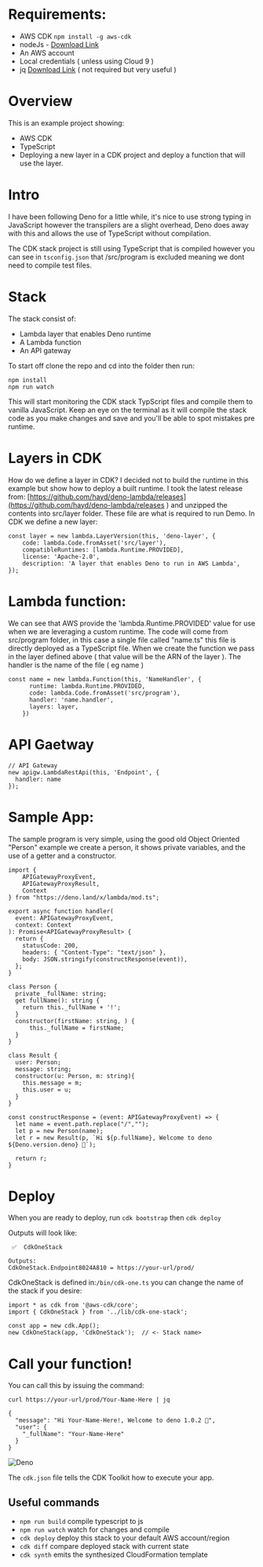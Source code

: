 # Requirements:
- AWS CDK
```npm install -g aws-cdk```
- nodeJs - [Download Link](https://nodejs.org/en/download/)
- An AWS account
- Local credentials ( unless using Cloud 9 )
- jq [Download Link](https://stedolan.github.io/jq/) ( not required but very useful )

# Overview

This is an example project showing:
- AWS CDK
- TypeScript
- Deploying a new layer in a CDK project and deploy a function that will use the layer.

# Intro
I have been following Deno for a little while, it's nice to use strong typing in JavaScript however the transpilers are a slight overhead, Deno does away with this and allows the use of TypeScript without compilation.

The CDK stack project is still using TypeScript that is compiled however you can see in ```tsconfig.json``` that /src/program is excluded meaning we dont need to compile test files.

# Stack
The stack consist of:
- Lambda layer that enables Deno runtime
- A Lambda function
- An API gateway

To start off clone the repo and cd into the folder then run:
```
npm install
npm run watch

```
This will start monitoring the CDK stack TypScript files and compile them to vanilla JavaScript.  Keep an eye on the terminal as it will compile the stack code as you make changes and save and you'll be able to spot mistakes pre runtime.

# Layers in CDK
How do we define a layer in CDK?  I decided not to build the runtime in this example but show how to deploy a built runtime.  I took the latest release from: 
[https://github.com/hayd/deno-lambda/releases](https://github.com/hayd/deno-lambda/releases
) and unzipped the contents into src/layer folder.  These file are what is required to run Demo.  In CDK we define a new layer:

```
const layer = new lambda.LayerVersion(this, 'deno-layer', {
    code: lambda.Code.fromAsset('src/layer'),
    compatibleRuntimes: [lambda.Runtime.PROVIDED],
    license: 'Apache-2.0',
    description: 'A layer that enables Deno to run in AWS Lambda',
});
```
# Lambda function:
We can see that AWS provide the 'lambda.Runtime.PROVIDED' value for use when we are leveraging a custom runtime.
The code will come from src/program folder, in this case a single file called "name.ts" this file is directly deployed as a TypeScript file.  When we create the function we pass in the layer defined above ( that value will be the ARN of the layer ).  The handler is the name of the file ( eg name )

```
const name = new lambda.Function(this, 'NameHandler', {
      runtime: lambda.Runtime.PROVIDED,
      code: lambda.Code.fromAsset('src/program'),
      handler: 'name.handler',
      layers: layer,
    })
```
# API Gaetway
```
// API Gateway 
new apigw.LambdaRestApi(this, 'Endpoint', {
  handler: name
});
```

# Sample App:
The sample program is very simple, using the good old Object Oriented "Person" example we create a  person, it shows private variables, and the use of a getter and a constructor.

```
import {
    APIGatewayProxyEvent,
    APIGatewayProxyResult,
    Context
} from "https://deno.land/x/lambda/mod.ts";

export async function handler(
  event: APIGatewayProxyEvent,
  context: Context
): Promise<APIGatewayProxyResult> {
  return {
    statusCode: 200,
    headers: { "Content-Type": "text/json" },
    body: JSON.stringify(constructResponse(event)),
  };
}

class Person {
  private _fullName: string;
  get fullName(): string {
    return this._fullName + '!';
  }
  constructor(firstName: string, ) {
      this._fullName = firstName;
  }
}

class Result {
  user: Person;
  message: string;
  constructor(u: Person, m: string){
    this.message = m;
    this.user = u;
  }
}

const constructResponse = (event: APIGatewayProxyEvent) => {
  let name = event.path.replace("/","");
  let p = new Person(name);
  let r = new Result(p, `Hi ${p.fullName}, Welcome to deno ${Deno.version.deno} 🦕`);

  return r;
}
```
# Deploy
When you are ready to deploy, run ```cdk bootstrap``` then ```cdk deploy```

Outputs will look like:
```
 ✅  CdkOneStack

Outputs:
CdkOneStack.Endpoint8024A810 = https://your-url/prod/
```

CdkOneStack is defined in:```/bin/cdk-one.ts``` you can change the name of the stack if you desire:
```#!/usr/bin/env node
import * as cdk from '@aws-cdk/core';
import { CdkOneStack } from '../lib/cdk-one-stack';

const app = new cdk.App();
new CdkOneStack(app, 'CdkOneStack');  // <- Stack name>
```

# Call your function!
You can call this by issuing the command:
```
curl https://your-url/prod/Your-Name-Here | jq
```

```
{
  "message": "Hi Your-Name-Here!, Welcome to deno 1.0.2 🦕",
  "user": {
    "_fullName": "Your-Name-Here"
  }
}

```

![Deno](https://cdn.kukiel.dev/deno.gif "denodeploy")

The `cdk.json` file tells the CDK Toolkit how to execute your app.

## Useful commands

 * `npm run build`   compile typescript to js
 * `npm run watch`   watch for changes and compile
 * `cdk deploy`      deploy this stack to your default AWS account/region
 * `cdk diff`        compare deployed stack with current state
 * `cdk synth`       emits the synthesized CloudFormation template

